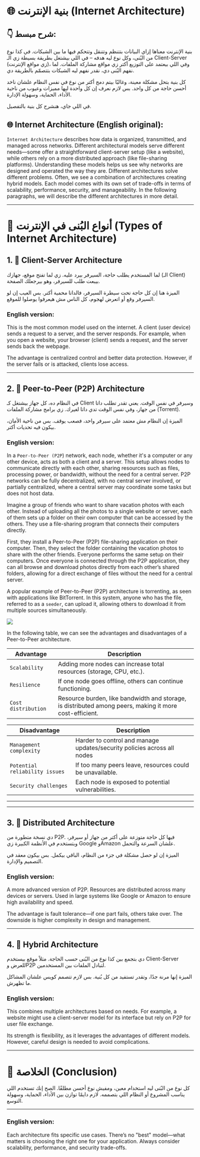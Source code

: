 # 🌐 بنية الإنترنت (Internet Architecture)

## 👇 شرح مبسط:

بنية الإنترنت معناها إزاي البيانات بتتنظم وتتنقل وتتحكم فيها ما بين الشبكات. في كذا نوع من البُنى، وكل نوع ليه هدفه – في اللي بيشتغل بطريقة بسيطة زي الـ Client-Server (زي مواقع الإنترنت)، وفي اللي بيعتمد على التوزيع أكتر زي مواقع مشاركة الملفات. لما نفهم البُنى دي، نقدر نفهم ليه الشبكات بتتصمّم بالطريقة دي.

كل بنية بتحل مشكلة معينة، وغالبًا بيتم دمج أكتر من نوع في نفس النظام علشان ناخد أحسن حاجة من كل واحد. بس لازم نعرف إن كل واحدة ليها مميزات وعيوب من ناحية الأداء، الحماية، وسهولة الإدارة.

في اللي جاي، هنشرح كل بنية بالتفصيل.


## 🌐 Internet Architecture (English original):

`Internet Architecture` describes how data is organized, transmitted, and managed across networks. Different architectural models serve different needs—some offer a straightforward client-server setup (like a website), while others rely on a more distributed approach (like file-sharing platforms). Understanding these models helps us see why networks are designed and operated the way they are. Different architectures solve different problems. Often, we see a combination of architectures creating hybrid models. Each model comes with its own set of trade-offs in terms of scalability, performance, security, and manageability. In the following paragraphs, we will describe the different architectures in more detail.

---

# 🧱 أنواع البُنى في الإنترنت (Types of Internet Architecture)


## 1. 👤 Client-Server Architecture

لما المستخدم يطلب حاجة، السيرفر بيرد عليه. زي لما تفتح موقع، جهازك (الـ Client) بيبعت طلب للسيرفر، وهو بيرجعلك الصفحة.

الميزة هنا إن كل حاجة تحت سيطرة السيرفر، فالداتا محمية أكتر. بس العيب إن لو السيرفر وقع أو اتعرض لهجوم، كل الناس مش هيعرفوا يوصلوا للموقع.


### English version:

This is the most common model used on the internet. A client (user device) sends a request to a server, and the server responds. For example, when you open a website, your browser (client) sends a request, and the server sends back the webpage.

The advantage is centralized control and better data protection. However, if the server fails or is attacked, clients lose access.

---

## 2. 🔁 Peer-to-Peer (P2P) Architecture

في النظام ده، كل جهاز بيشتغل كـ Client وسيرفر في نفس الوقت. يعني تقدر تطلب داتا من جهاز، وفي نفس الوقت تدي داتا لغيرك. زي برامج مشاركة الملفات (Torrent).

الميزة إن النظام مش معتمد على سيرفر واحد، فصعب يوقف. بس من ناحية الأمان، بيكون فيه تحديات أكتر.

### English version:

In a `Peer-to-Peer (P2P`) network, each node, whether it's a computer or any other device, acts as both a client and a server. This setup allows nodes to communicate directly with each other, sharing resources such as files, processing power, or bandwidth, without the need for a central server. P2P networks can be fully decentralized, with no central server involved, or partially centralized, where a central server may coordinate some tasks but does not host data.

Imagine a group of friends who want to share vacation photos with each other. Instead of uploading all the photos to a single website or server, each of them sets up a folder on their own computer that can be accessed by the others. They use a file-sharing program that connects their computers directly.

First, they install a Peer-to-Peer (P2P) file-sharing application on their computer. Then, they select the folder containing the vacation photos to share with the other friends. Everyone performs the same setup on their computers. Once everyone is connected through the P2P application, they can all browse and download photos directly from each other’s shared folders, allowing for a direct exchange of files without the need for a central server.

A popular example of Peer-to-Peer (P2P) architecture is torrenting, as seen with applications like BitTorrent. In this system, anyone who has the file, referred to as a `seeder`, can upload it, allowing others to download it from multiple sources simultaneously.

![](Pasted%20image%2020250517225041.png)

In the following table, we can see the advantages and disadvantages of a Peer-to-Peer architecture.

|**Advantage**|**Description**|
|---|---|
|`Scalability`|Adding more nodes can increase total resources (storage, CPU, etc.).|
|`Resilience`|If one node goes offline, others can continue functioning.|
|`Cost distribution`|Resource burden, like bandwidth and storage, is distributed among peers, making it more cost-efficient.|

|**Disadvantage**|**Description**|
|---|---|
|`Management complexity`|Harder to control and manage updates/security policies across all nodes|
|`Potential reliability issues`|If too many peers leave, resources could be unavailable.|
|`Security challenges`|Each node is exposed to potential vulnerabilities.|

---

---

## 3. 🔄 Distributed Architecture

دي نسخة متطورة من P2P. فيها كل حاجة متوزعة على أكتر من جهاز أو سيرفر، وبتستخدم في الأنظمة الكبيرة زي Google وAmazon علشان السرعة والتحمل.

الميزة إن لو حصل مشكلة في جزء من النظام، الباقي بيكمل. بس بيكون معقد في التصميم والإدارة.


### English version:

A more advanced version of P2P. Resources are distributed across many devices or servers. Used in large systems like Google or Amazon to ensure high availability and speed.

The advantage is fault tolerance—if one part fails, others take over. The downside is higher complexity in design and management.

---

## 4. 🧬 Hybrid Architecture

دي بتجمع بين كذا نوع من البُنى حسب الحاجة. مثلاً موقع بيستخدم Client-Server للعرض وP2P لتبادل الملفات بين المستخدمين.

الميزة إنها مرنة جدًا، وتقدر تستفيد من كل بُنية. بس لازم تتصمم كويس علشان المشاكل ما تظهرش.


### English version:

This combines multiple architectures based on needs. For example, a website might use a client-server model for its interface but rely on P2P for user file exchange.

Its strength is flexibility, as it leverages the advantages of different models. However, careful design is needed to avoid complications.

---

# 🧠 الخلاصة (Conclusion)

كل نوع من البُنى ليه استخدام معين، ومفيش نوع أحسن مطلقًا. الصح إنك تستخدم اللي يناسب المشروع أو النظام اللي بتصممه. لازم دايمًا توازن بين الأداء، الحماية، وسهولة التوسع.

---

### English version:

Each architecture fits specific use cases. There’s no "best" model—what matters is choosing the right one for your application. Always consider scalability, performance, and security trade-offs.
